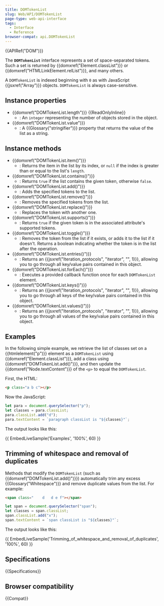```yaml
---
title: DOMTokenList
slug: Web/API/DOMTokenList
page-type: web-api-interface
tags:
  - Interface
  - Reference
browser-compat: api.DOMTokenList
---
```


{{APIRef("DOM")}}

The **`DOMTokenList`** interface represents a set of space-separated tokens. Such a set is returned by {{domxref("Element.classList")}} or {{domxref("HTMLLinkElement.relList")}}, and many others.

A `DOMTokenList` is indexed beginning with `0` as with JavaScript {{jsxref("Array")}} objects. `DOMTokenList` is always case-sensitive.

## Instance properties

- {{domxref("DOMTokenList.length")}} {{ReadOnlyInline}}
  - : An `integer` representing the number of objects stored in the object.
- {{domxref("DOMTokenList.value")}}
  - : A {{Glossary("stringifier")}} property that returns the value of the list as a string.

## Instance methods

- {{domxref("DOMTokenList.item()")}}
  - : Returns the item in the list by its index, or `null` if the index is greater than or equal to the list's `length`.
- {{domxref("DOMTokenList.contains()")}}
  - : Returns `true` if the list contains the given token, otherwise `false`.
- {{domxref("DOMTokenList.add()")}}
  - : Adds the specified tokens to the list.
- {{domxref("DOMTokenList.remove()")}}
  - : Removes the specified tokens from the list.
- {{domxref("DOMTokenList.replace()")}}
  - : Replaces the token with another one.
- {{domxref("DOMTokenList.supports()")}}
  - : Returns `true` if the given token is in the associated attribute's supported tokens.
- {{domxref("DOMTokenList.toggle()")}}
  - : Removes the token from the list if it exists, or adds it to the list if it doesn't. Returns a boolean indicating whether the token is in the list after the operation.
- {{domxref("DOMTokenList.entries()")}}
  - : Returns an {{jsxref("Iteration_protocols", "iterator", "", 1)}}, allowing you to go through all key/value pairs contained in this object.
- {{domxref("DOMTokenList.forEach()")}}
  - : Executes a provided callback function once for each `DOMTokenList` element.
- {{domxref("DOMTokenList.keys()")}}
  - : Returns an {{jsxref("Iteration_protocols", "iterator", "", 1)}}, allowing you to go through all keys of the key/value pairs contained in this object.
- {{domxref("DOMTokenList.values()")}}
  - : Returns an {{jsxref("Iteration_protocols", "iterator", "", 1)}}, allowing you to go through all values of the key/value pairs contained in this object.

## Examples

In the following simple example, we retrieve the list of classes set on a {{htmlelement("p")}} element as a `DOMTokenList` using {{domxref("Element.classList")}}, add a class using {{domxref("DOMTokenList.add()")}}, and then update the {{domxref("Node.textContent")}} of the `<p>` to equal the `DOMTokenList`.

First, the HTML:

```html
<p class="a b c"></p>
```

Now the JavaScript:

```js
let para = document.querySelector("p");
let classes = para.classList;
para.classList.add("d");
para.textContent = `paragraph classList is "${classes}"`;
```

The output looks like this:

{{ EmbedLiveSample('Examples', '100%', 60) }}

## Trimming of whitespace and removal of duplicates

Methods that modify the `DOMTokenList` (such as {{domxref("DOMTokenList.add()")}}) automatically trim any excess {{Glossary("Whitespace")}} and remove duplicate values from the list. For example:

```html
<span class="    d   d e f"></span>
```

```js
let span = document.querySelector("span");
let classes = span.classList;
span.classList.add("x");
span.textContent = `span classList is "${classes}"`;
```

The output looks like this:

{{ EmbedLiveSample('Trimming_of_whitespace_and_removal_of_duplicates', '100%', 60) }}

## Specifications

{{Specifications}}

## Browser compatibility

{{Compat}}
